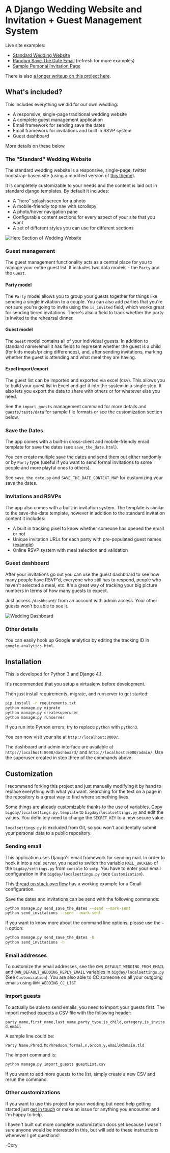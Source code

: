# A Django Wedding Website and Invitation + Guest Management System

Live site examples:

- [Standard Wedding Website](http://rowena-and.coryzue.com/)
- [Random Save The Date Email](http://rowena-and.coryzue.com/save-the-date/) (refresh for more examples)
- [Sample Personal Invitation Page](http://rowena-and.coryzue.com/invite/b2ad24ec5dbb4694a36ef4ab616264e0/)

There is also [a longer writeup on this project here](https://www.placecard.me/blog/django-wedding-website/).

## What's included?

This includes everything we did for our own wedding:

- A responsive, single-page traditional wedding website
- A complete guest management application
- Email framework for sending save the dates
- Email framework for invitations and built in RSVP system
- Guest dashboard

More details on these below.

### The "Standard" Wedding Website

The standard wedding website is a responsive, single-page, twitter bootstrap-based site (using a modified version of
[this theme](https://blackrockdigital.github.io/startbootstrap-creative/)).

It is completely customizable to your needs and the content is laid out in standard django templates. By default it includes:

- A "hero" splash screen for a photo
- A mobile-friendly top nav with scrollspy
- A photo/hover navigation pane
- Configurable content sections for every aspect of your site that you want
- A set of different styles you can use for different sections

![Hero Section of Wedding Website](https://raw.githubusercontent.com/czue/django-wedding-website/master/screenshots/hero-page.png)

### Guest management

The guest management functionality acts as a central place for you to manage your entire guest list.
It includes two data models - the `Party` and the `Guest`.

#### Party model

The `Party` model allows you to group your guests together for things like sending a single invitation to a couple.
You can also add parties that you're not sure you're going to invite using the `is_invited` field, which works great for sending tiered invitations.
There's also a field to track whether the party is invited to the rehearsal dinner.

#### Guest model

The `Guest` model contains all of your individual guests.
In addition to standard name/email it has fields to represent whether the guest is a child (for kids meals/pricing differences),
and, after sending invitations, marking whether the guest is attending and what meal they are having.

#### Excel import/export

The guest list can be imported and exported via excel (csv).
This allows you to build your guest list in Excel and get it into the system in a single step.
It also lets you export the data to share with others or for whatever else you need.

See the `import_guests` management command for more details and `guests/tests/data` for sample file formats or see the customization section below.

### Save the Dates

The app comes with a built-in cross-client and mobile-friendly email template for save the dates (see `save_the_date.html`).

You can create multiple save the dates and send them out either randomly or by `Party` type (useful if you want to send formal
invitations to some people and more playful ones to others).

See `save_the_date.py` and `SAVE_THE_DATE_CONTEXT_MAP` for customizing your save the dates.

### Invitations and RSVPs

The app also comes with a built-in invitation system.
The template is similar to the save-the-date template, however in addition to the standard invitation content it includes:

- A built in tracking pixel to know whether someone has opened the email or not
- Unique invitation URLs for each party with pre-populated guest names ([example](http://rownena-and.coryzue.com/invite/b2ad24ec5dbb4694a36ef4ab616264e0/))
- Online RSVP system with meal selection and validation

### Guest dashboard

After your invitations go out you can use the guest dashboard to see how many people have RSVP'd, everyone who still
has to respond, people who haven't selected a meal, etc.
It's a great way of tracking your big picture numbers in terms of how many guests to expect.

Just access `/dashboard/` from an account with admin access. Your other guests won't be able to see it.

![Wedding Dashboard](https://raw.githubusercontent.com/czue/django-wedding-website/master/screenshots/wedding-dashboard.png)

### Other details

You can easily hook up Google analytics by editing the tracking ID in `google-analytics.html`.


## Installation

This is developed for Python 3 and Django 4.1.

It's recommended that you setup a virtualenv before development.

Then just install requirements, migrate, and runserver to get started:

```bash
pip install -r requirements.txt
python manage.py migrate
python manage.py createsuperuser
python manage.py runserver
```

If you run into Python errors, try to replace `python` with `python3`.

You can now visit your site at `http://localhost:8000/`.

The dashboard and admin interface are available at `http://localhost:8000/dashboard/` and `http://localhost:8000/admin/`. 
Use the superuser created in step three of the commands above.

## Customization

I recommend forking this project and just manually modifying it by hand to replace everything with what you want.
Searching for the text on a page in the repository is a great way to find where something lives.

Some things are already customizable thanks to the use of variables. 
Copy `bigday/localsettings.py.template` to `bigday/localsettings.py` and edit the values.
You definitely need to change the `SECRET_KEY` to a new secure value.

`localsettings.py` is excluded from Git, so you won't accidentally submit your personal data to a public repository.

### Sending email

This application uses Django's email framework for sending mail. 
In order to hook it into a real server, you need to switch the variable `MAIL_BACKEND` of the `bigday/settings.py` from `console` to `smtp`.
You have to enter your email configuration in the `bigday/localsettings.py` (see `Customization`).

This [thread on stack overflow](https://stackoverflow.com/questions/6367014/how-to-send-email-via-django) has a working example for a Gmail configuration.

Save the dates and invitations can be send with the following commands:
```bash
python manage.py send_save_the_dates --send --mark-sent
python send_invitations --send --mark-sent
```

If you want to know more about the command line options, please use the `-h` option:
```bash
python manage.py send_save_the_dates -h
python send_invitations -h
```

### Email addresses

To customize the email addresses, see the `OWN_DEFAULT_WEDDING_FROM_EMAIL` and
`OWN_DEFAULT_WEDDING_REPLY_EMAIL` variables in `bigday/localsettings.py` (See `Customization`).
You are also able to CC someone on all your outgoing emails using `OWN_WEDDING_CC_LIST`

### Import guests

To actually be able to send emails, you need to import your guests first.
The import method expects a CSV file with the following header:

`party_name,first_name,last_name,party_type,is_child,category,is_invited,email`

A sample line could be:

`Party Name,Phred,McPhredson,formal,n,Groom,y,email@domain.tld`

The import command is:

```bash
python manage.py import_guests guestList.csv
```

If you want to add more guests to the list, simply create a new CSV and rerun the command.

### Other customizations

If you want to use this project for your wedding but need help getting started just [get in touch](http://www.coryzue.com/contact/) or make an issue
for anything you encounter and I'm happy to help.

I haven't built out more complete customization docs yet because I wasn't sure anyone would be interested in this,
but will add to these instructions whenever I get questions!

-Cory
